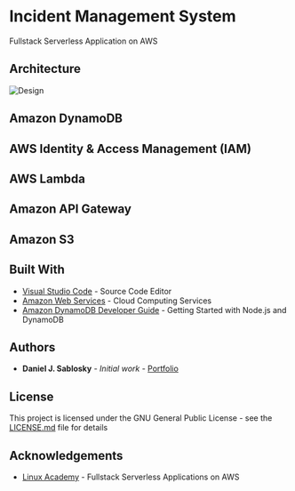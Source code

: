 # Incident Management System

Fullstack Serverless Application on AWS

## Architecture

![Design](IMS.png)

## Amazon DynamoDB

## AWS Identity & Access Management (IAM)

## AWS Lambda

## Amazon API Gateway

## Amazon S3

## Built With

* [Visual Studio Code](https://code.visualstudio.com) - Source Code Editor
* [Amazon Web Services](https://aws.amazon.com) - Cloud Computing Services
* [Amazon DynamoDB Developer Guide](https://docs.aws.amazon.com/amazondynamodb/latest/developerguide/GettingStarted.NodeJs.html) - Getting Started with Node.js and DynamoDB

## Authors

* **Daniel J. Sablosky** - *Initial work* - [Portfolio](https://portfolio.djsablosky.info)

## License

This project is licensed under the GNU General Public License - see the [LICENSE.md](LICENSE.md) file for details

## Acknowledgements

* [Linux Academy](https://linuxacademy.com) - Fullstack Serverless Applications on AWS